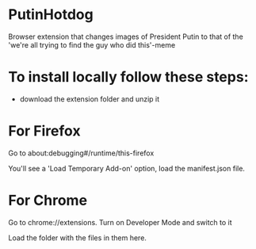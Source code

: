 # PutinHotdog
Browser extension that changes images of President Putin to that of the 'we're all trying to find the guy who did this'-meme

# To install locally follow these steps:
- download the extension folder and unzip it

# For Firefox
Go to about:debugging#/runtime/this-firefox

You'll see a 'Load Temporary Add-on' option, load the manifest.json file.

# For Chrome
Go to chrome://extensions.
Turn on Developer Mode and switch to it

Load the folder with the files in them here.
